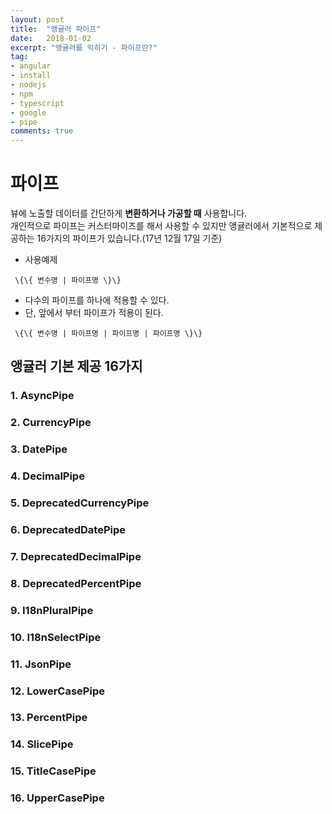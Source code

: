 ```yaml
---
layout: post
title:  "앵귤러 파이프"
date:   2018-01-02
excerpt: "앵귤러를 익히기 - 파이프란?"
tag:
- angular
- install
- nodejs
- npm
- typescript
- google
- pipe
comments: true
---
```

파이프
===
뷰에 노출할 데이터를 간단하게 **변환하거나 가공할 때** 사용합니다.<br>
개인적으로 파이프는 커스터마이즈를 해서 사용할 수 있지만 앵귤러에서 기본적으로 제공하는 16가지의 파이프가 있습니다.(17년 12월 17일 기준)


 - 사용예제

```
 \{\{ 변수명 | 파이프명 \}\}
```

- 다수의 파이프를 하나에 적용할 수 있다.
- 단, 앞에서 부터 파이프가 적용이 된다.

```
 \{\{ 변수명 | 파이프명 | 파이프명 | 파이프명 \}\}
```


## 앵귤러 기본 제공 16가지
### 1. AsyncPipe
### 2. CurrencyPipe
### 3. DatePipe
### 4. DecimalPipe
### 5. DeprecatedCurrencyPipe
### 6. DeprecatedDatePipe
### 7. DeprecatedDecimalPipe
### 8. DeprecatedPercentPipe
### 9. I18nPluralPipe
### 10. I18nSelectPipe
### 11. JsonPipe
### 12. LowerCasePipe
### 13. PercentPipe
### 14. SlicePipe
### 15. TitleCasePipe
### 16. UpperCasePipe
